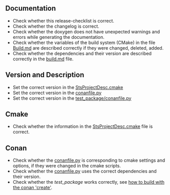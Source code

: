 ## Documentation
- Check whether this release-checklist is correct.
- Check whether the changelog is correct.
- Check whether the doxygen does not have unexpected warnings and errors while generating the documentation.
- Check whether the variables of the build system (CMake) in the file [Build.md](Build.md) are described correctly if they were changed, deleted, added.
- Check whether the dependencies and their version are described correctly in the [build.md](build.md) file. 

## Version and Description
- Set the correct version in the [StsProjectDesc.cmake](../cmake/StsProjectDesc.cmake)
- Set the correct version in the [conanfile.py](../conanfile.py)
- Set the correct version in the [test_package/conanfile.py](../test_package/conanfile.py)

## Cmake
- Check whether the information in the [StsProjectDesc.cmake](../cmake/StsProjectDesc.cmake) file is correct.

## Conan
- Check whether the [conanfile.py](../conanfile.py) is corresponding to cmake settings and options, 
  if they were changed in the cmake scripts.
- Check whether the [conanfile.py](../conanfile.py) uses the correct dependencies and their version.
- Check whether the _test_package_ works correctly, see [how to build with the conan 'create'](conan-create.md).

